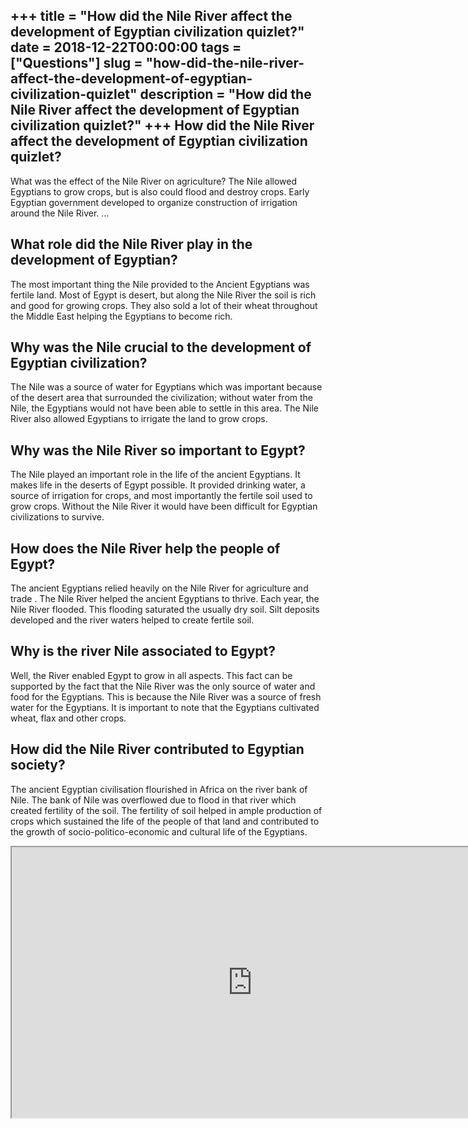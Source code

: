 +++
title = "How did the Nile River affect the development of Egyptian civilization quizlet?"
date = 2018-12-22T00:00:00
tags = ["Questions"]
slug = "how-did-the-nile-river-affect-the-development-of-egyptian-civilization-quizlet"
description = "How did the Nile River affect the development of Egyptian civilization quizlet?"
+++
How did the Nile River affect the development of Egyptian civilization quizlet?
-------------------------------------------------------------------------------

What was the effect of the Nile River on agriculture? The Nile allowed Egyptians to grow crops, but is also could flood and destroy crops. Early Egyptian government developed to organize construction of irrigation around the Nile River. …

What role did the Nile River play in the development of Egyptian?
-----------------------------------------------------------------

The most important thing the Nile provided to the Ancient Egyptians was fertile land. Most of Egypt is desert, but along the Nile River the soil is rich and good for growing crops. They also sold a lot of their wheat throughout the Middle East helping the Egyptians to become rich.

Why was the Nile crucial to the development of Egyptian civilization?
---------------------------------------------------------------------

The Nile was a source of water for Egyptians which was important because of the desert area that surrounded the civilization; without water from the Nile, the Egyptians would not have been able to settle in this area. The Nile River also allowed Egyptians to irrigate the land to grow crops.

Why was the Nile River so important to Egypt?
---------------------------------------------

The Nile played an important role in the life of the ancient Egyptians. It makes life in the deserts of Egypt possible. It provided drinking water, a source of irrigation for crops, and most importantly the fertile soil used to grow crops. Without the Nile River it would have been difficult for Egyptian civilizations to survive.

How does the Nile River help the people of Egypt?
-------------------------------------------------

 The ancient Egyptians relied heavily on the Nile River for agriculture and trade . The Nile River helped the ancient Egyptians to thrive. Each year, the Nile River flooded. This flooding saturated the usually dry soil. Silt deposits developed and the river waters helped to create fertile soil.

Why is the river Nile associated to Egypt?
------------------------------------------

 Well, the River enabled Egypt to grow in all aspects. This fact can be supported by the fact that the Nile River was the only source of water and food for the Egyptians. This is because the Nile River was a source of fresh water for the Egyptians. It is important to note that the Egyptians cultivated wheat, flax and other crops.

How did the Nile River contributed to Egyptian society?
-------------------------------------------------------

The ancient Egyptian civilisation flourished in Africa on the river bank of Nile. The bank of Nile was overflowed due to flood in that river which created fertility of the soil. The fertility of soil helped in ample production of crops which sustained the life of the people of that land and contributed to the growth of socio-politico-economic and cultural life of the Egyptians.

<iframe allow="accelerometer; autoplay; clipboard-write; encrypted-media; gyroscope; picture-in-picture" allowfullscreen="" class="__youtube_prefs__  epyt-is-override  no-lazyload" data-no-lazy="1" data-origheight="433" data-origwidth="770" data-skipgform_ajax_framebjll="" height="433" id="_ytid_99800" loading="lazy" src="https://www.youtube.com/embed/2La1arPF84o?enablejsapi=1&autoplay=0&cc_load_policy=0&cc_lang_pref=&iv_load_policy=1&loop=0&modestbranding=0&rel=1&fs=1&playsinline=0&autohide=2&theme=dark&color=red&controls=1&" title="YouTube player" width="770"></iframe>
